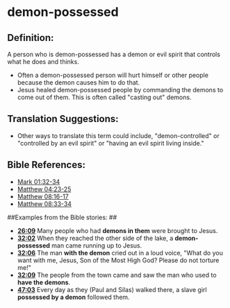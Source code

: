 # demon-possessed #

## Definition: ##

A person who is demon-possessed has a demon or evil spirit that controls what he does and thinks.

 * Often a demon-possessed person will hurt himself or other people because the demon causes him to do that.
 * Jesus healed demon-possessed people by commanding the demons to come out of them. This is often called "casting out" demons.

## Translation Suggestions: ##

 * Other ways to translate this term could include, "demon-controlled" or "controlled by an evil spirit" or "having an evil spirit living inside."



## Bible References: ##

* [Mark 01:32-34](en/tn/mrk/help/01/32)
* [Matthew 04:23-25](en/tn/mat/help/04/23)
* [Matthew 08:16-17](en/tn/mat/help/08/16)
* [Matthew 08:33-34](en/tn/mat/help/08/33)

##Examples from the Bible stories: ##

 * __[26:09](en/tn/obs/help/26/09)__ Many people who had __demons in them__  were brought to Jesus.
 * __[32:02](en/tn/obs/help/32/02)__ When they reached the other side of the lake, a __demon-possessed__  man came running up to Jesus.
 * __[32:06](en/tn/obs/help/32/06)__ The man __with the demon__  cried out in a loud voice, "What do you want with me, Jesus, Son of the Most High God? Please do not torture me!"
 * __[32:09](en/tn/obs/help/32/09)__ The people from the town came and saw the man who used to __have the demons__.
 * __[47:03](en/tn/obs/help/47/03)__ Every day as they (Paul and Silas) walked there, a slave girl __possessed by a demon__ followed them.